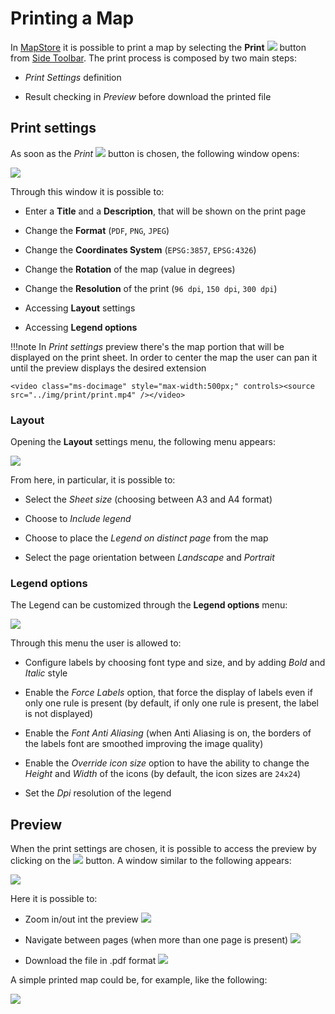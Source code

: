 # Printing a Map

In [MapStore](https://mapstore.geosolutionsgroup.com/mapstore/#/) it is possible to print a map by selecting the **Print** <img src="../img/button/print2.jpg" class="ms-docbutton"  style="max-height:20px;"/> button from [Side Toolbar](mapstore-toolbars.md#side-toolbar). The print process is composed by two main steps:

* *Print Settings* definition

* Result checking in *Preview* before download the printed file

## Print settings

As soon as the *Print* <img src="../img/button/print2.jpg" class="ms-docbutton"  style="max-height:20px;"/> button is chosen, the following window opens:

<img src="../img/print/print-page.jpg" class="ms-docimage"/>

Through this window it is possible to:

* Enter a **Title** and a **Description**, that will be shown on the print page

* Change the **Format** (`PDF`, `PNG`, `JPEG`)

* Change the **Coordinates System** (`EPSG:3857`, `EPSG:4326`)

* Change the **Rotation** of the map (value in degrees)

* Change the **Resolution** of the print (`96 dpi`, `150 dpi`, `300 dpi`)

* Accessing **Layout** settings

* Accessing **Legend options**

!!!note
    In *Print settings* preview there's the map portion that will be displayed on the print sheet. In order to center the map the user can pan it until the preview displays the desired extension

    <video class="ms-docimage" style="max-width:500px;" controls><source src="../img/print/print.mp4" /></video>

### Layout

Opening the **Layout** settings menu, the following menu appears:

<img src="../img/print/first-layout-print.jpg" class="ms-docimage"/>

From here, in particular, it is possible to:

* Select the *Sheet size* (choosing between A3 and A4 format)

* Choose to *Include legend*

* Choose to place the *Legend on distinct page* from the map

* Select the page orientation between *Landscape* and *Portrait*

### Legend options

The Legend can be customized through the **Legend options** menu:

<img src="../img/print/first-legend-options.jpg" class="ms-docimage"/>

Through this menu the user is allowed to:

* Configure labels by choosing font type and size, and by adding *Bold* and *Italic* style

* Enable the *Force Labels* option, that force the display of labels even if only one rule is present (by default, if only one rule is present, the label is not displayed)

* Enable the *Font Anti Aliasing* (when Anti Aliasing is on, the borders of the labels font are smoothed improving the image quality)

* Enable the *Override icon size* option to have the ability to change the *Height* and *Width* of the icons (by default, the icon sizes are `24x24`)

* Set the *Dpi* resolution of the legend

## Preview

When the print settings are chosen, it is possible to access the preview by clicking on the <img src="../img/button/print_button.jpg" class="ms-docbutton"/> button. A window similar to the following appears:

<img src="../img/print/preview.jpg" class="ms-docimage"/>

Here it is possible to:

* Zoom in/out int the preview <img src="../img/button/zoom-in-out.jpg" class="ms-docbutton"/>

* Navigate between pages (when more than one page is present) <img src="../img/button/navigate-preview.jpg" class="ms-docbutton"/>

* Download the file in .pdf format <img src="../img/button/download-layout.jpg" class="ms-docbutton"/>

A simple printed map could be, for example, like the following:

<img src="../img/print/print.jpg" class="ms-docimage"/>
